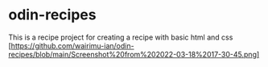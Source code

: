 # odin-recipes
This is a recipe project for creating a recipe with basic html and css
[https://github.com/wairimu-ian/odin-recipes/blob/main/Screenshot%20from%202022-03-18%2017-30-45.png]
